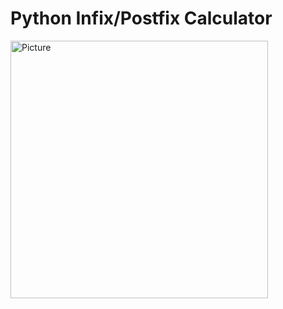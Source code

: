 # Python Infix/Postfix Calculator
 
<img width="412" alt="Picture" src="https://user-images.githubusercontent.com/50146617/208979333-258f9c81-154f-4b71-a9b0-b82f293f810e.png">